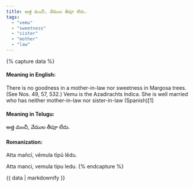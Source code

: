 ```yaml
---
title: అత్త మంచీ, వేముల తీపూ లేదు.
tags:
  - "vemu"
  - "sweetness"
  - "sister"
  - "mother"
  - "law"
---
```


{% capture data %}
#### Meaning in English:
There is no goodness in a mother-in-law nor sweetness in Margosa trees.
(See Nos. 49, 57, 532.)
Vemu is the Azadirachts lndica.
She is well married who has neither mother-in-law nor sister-in-law (Spanish)[1]

#### Meaning in Telugu:
అత్త మంచీ, వేముల తీపూ లేదు.

#### Romanization:
Atta man̄cī, vēmula tīpū lēdu.

Atta manci, vemula tipu ledu.
{% endcapture %}

{{ data | markdownify }}

